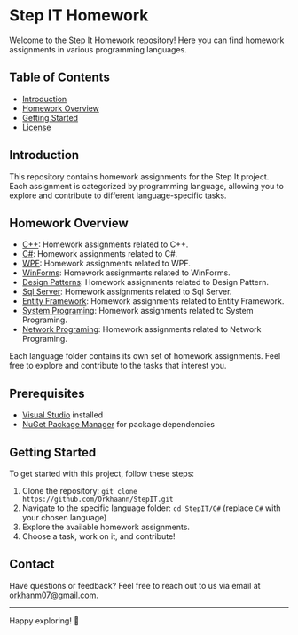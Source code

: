 # Step IT Homework

Welcome to the Step It Homework repository! Here you can find homework assignments in various programming languages.

## Table of Contents

- [Introduction](#introduction)
- [Homework Overview](#homework-overview)
- [Getting Started](#getting-started)
- [License](LICENSE)

## Introduction

This repository contains homework assignments for the Step It project. Each assignment is categorized by programming language, allowing you to explore and contribute to different language-specific tasks.

## Homework Overview

- [C++](./C%2B%2B): Homework assignments related to C++.
- [C#](./C%23): Homework assignments related to C#.
- [WPF](./WPF): Homework assignments related to WPF.
- [WinForms](./WinForms): Homework assignments related to WinForms.
- [Design Patterns](./Design%20Patterns): Homework assignments related to Design Pattern.
- [Sql Server](./SQL%20Server): Homework assignments related to Sql Server.
- [Entity Framework](./Entity%20Framework): Homework assignments related to Entity Framework.
- [System Programing](./System%20Programming): Homework assignments related to System Programing.
- [Network Programing](./Network%20Programming): Homework assignments related to Network Programing.

Each language folder contains its own set of homework assignments. Feel free to explore and contribute to the tasks that interest you.

## Prerequisites

- [Visual Studio](https://visualstudio.microsoft.com/) installed
- [NuGet Package Manager](https://www.nuget.org/) for package dependencies

## Getting Started

To get started with this project, follow these steps:

1. Clone the repository: `git clone https://github.com/Orkhaann/StepIT.git`
2. Navigate to the specific language folder: `cd StepIT/C#` (replace `C#` with your chosen language)
3. Explore the available homework assignments.
4. Choose a task, work on it, and contribute!

## Contact

Have questions or feedback? Feel free to reach out to us via email at [orkhanm07@gmail.com](mailto:orkhanm07@gmail.com).

---

Happy exploring! 🏁
